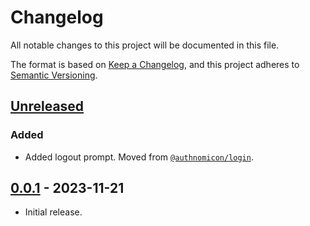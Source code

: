 # Changelog
All notable changes to this project will be documented in this file.

The format is based on [Keep a Changelog](https://keepachangelog.com/en/1.0.0/),
and this project adheres to [Semantic Versioning](https://semver.org/spec/v2.0.0.html).

## [Unreleased]
### Added
- Added logout prompt.  Moved from [`@authnomicon/login`](https://github.com/authnomicon/login).

## [0.0.1] - 2023-11-21

- Initial release.

[Unreleased]: https://github.com/authnomicon/logout/compare/v0.0.1...HEAD
[0.0.1]: https://github.com/authnomicon/logout/releases/tag/v0.0.1
